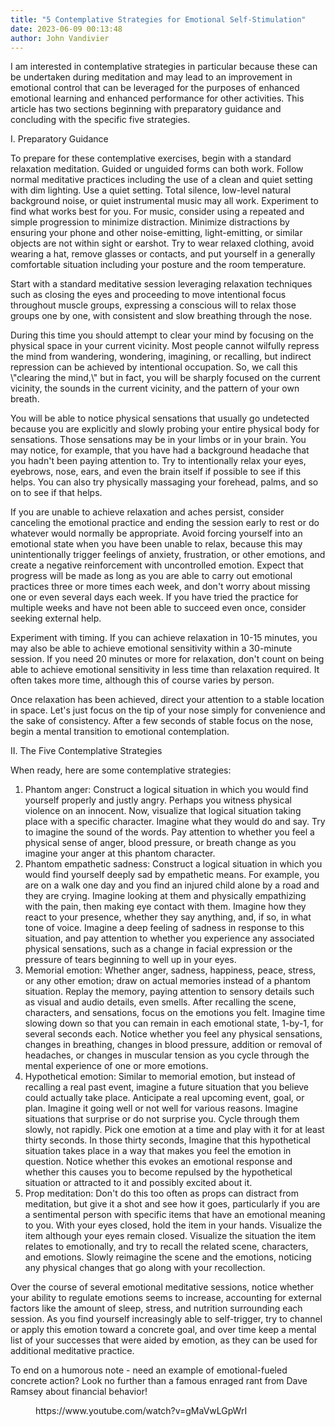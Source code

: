 ```yaml
---
title: "5 Contemplative Strategies for Emotional Self-Stimulation"
date: 2023-06-09 00:13:48
author: John Vandivier
---
```




<!-- wp:paragraph -->
<p>I am interested in contemplative strategies in particular because these can be undertaken during meditation and may lead to an improvement in emotional control that can be leveraged for the purposes of enhanced emotional learning and enhanced performance for other activities. This article has two sections beginning with preparatory guidance and concluding with the specific five strategies.</p>
<!-- /wp:paragraph -->

<!-- wp:paragraph -->
<p>I. Preparatory Guidance</p>
<!-- /wp:paragraph -->

<!-- wp:paragraph -->
<p>To prepare for these contemplative exercises, begin with a standard relaxation meditation. Guided or unguided forms can both work. Follow normal meditative practices including the use of a clean and quiet setting with dim lighting. Use a quiet setting. Total silence, low-level natural background noise, or quiet instrumental music may all work. Experiment to find what works best for you. For music, consider using a repeated and simple progression to minimize distraction. Minimize distractions by ensuring your phone and other noise-emitting, light-emitting, or similar objects are not within sight or earshot. Try to wear relaxed clothing, avoid wearing a hat, remove glasses or contacts, and put yourself in a generally comfortable situation including your posture and the room temperature.</p>
<!-- /wp:paragraph -->

<!-- wp:paragraph -->
<p>Start with a standard meditative session leveraging relaxation techniques such as closing the eyes and proceeding to move intentional focus throughout muscle groups, expressing a conscious will to relax those groups one by one, with consistent and slow breathing through the nose.</p>
<!-- /wp:paragraph -->

<!-- wp:paragraph -->
<p>During this time you should attempt to clear your mind by focusing on the physical space in your current vicinity. Most people cannot wilfully repress the mind from wandering, wondering, imagining, or recalling, but indirect repression can be achieved by intentional occupation. So, we call this \"clearing the mind,\" but in fact, you will be sharply focused on the current vicinity, the sounds in the current vicinity, and the pattern of your own breath.</p>
<!-- /wp:paragraph -->

<!-- wp:paragraph -->
<p>You will be able to notice physical sensations that usually go undetected because you are explicitly and slowly probing your entire physical body for sensations. Those sensations may be in your limbs or in your brain. You may notice, for example, that you have had a background headache that you hadn't been paying attention to. Try to intentionally relax your eyes, eyebrows, nose, ears, and even the brain itself if possible to see if this helps. You can also try physically massaging your forehead, palms, and so on to see if that helps.</p>
<!-- /wp:paragraph -->

<!-- wp:paragraph -->
<p>If you are unable to achieve relaxation and aches persist, consider canceling the emotional practice and ending the session early to rest or do whatever would normally be appropriate. Avoid forcing yourself into an emotional state when you have been unable to relax, because this may unintentionally trigger feelings of anxiety, frustration, or other emotions, and create a negative reinforcement with uncontrolled emotion. Expect that progress will be made as long as you are able to carry out emotional practices three or more times each week, and don't worry about missing one or even several days each week. If you have tried the practice for multiple weeks and have not been able to succeed even once, consider seeking external help.</p>
<!-- /wp:paragraph -->

<!-- wp:paragraph -->
<p>Experiment with timing. If you can achieve relaxation in 10-15 minutes, you may also be able to achieve emotional sensitivity within a 30-minute session. If you need 20 minutes or more for relaxation, don't count on being able to achieve emotional sensitivity in less time than relaxation required. It often takes more time, although this of course varies by person.</p>
<!-- /wp:paragraph -->

<!-- wp:paragraph -->
<p>Once relaxation has been achieved, direct your attention to a stable location in space. Let's just focus on the tip of your nose simply for convenience and the sake of consistency. After a few seconds of stable focus on the nose, begin a mental transition to emotional contemplation.</p>
<!-- /wp:paragraph -->

<!-- wp:paragraph -->
<p>II. The Five Contemplative Strategies</p>
<!-- /wp:paragraph -->

<!-- wp:paragraph -->
<p>When ready, here are some contemplative strategies:</p>
<!-- /wp:paragraph -->

<!-- wp:list {\"ordered\":true} -->
<ol><li>Phantom anger: Construct a logical situation in which you would find yourself properly and justly angry. Perhaps you witness physical violence on an innocent. Now, visualize that logical situation taking place with a specific character. Imagine what they would do and say. Try to imagine the sound of the words. Pay attention to whether you feel a physical sense of anger, blood pressure, or breath change as you imagine your anger at this phantom character.</li><li>Phantom empathetic sadness: Construct a logical situation in which you would find yourself deeply sad by empathetic means. For example, you are on a walk one day and you find an injured child alone by a road and they are crying. Imagine looking at them and physically empathizing with the pain, then making eye contact with them. Imagine how they react to your presence, whether they say anything, and, if so, in what tone of voice. Imagine a deep feeling of sadness in response to this situation, and pay attention to whether you experience any associated physical sensations, such as a change in facial expression or the pressure of tears beginning to well up in your eyes.</li><li>Memorial emotion: Whether anger, sadness, happiness, peace, stress, or any other emotion; draw on actual memories instead of a phantom situation. Replay the memory, paying attention to sensory details such as visual and audio details, even smells. After recalling the scene, characters, and sensations, focus on the emotions you felt. Imagine time slowing down so that you can remain in each emotional state, 1-by-1, for several seconds each. Notice whether you feel any physical sensations, changes in breathing, changes in blood pressure, addition or removal of headaches, or changes in muscular tension as you cycle through the mental experience of one or more emotions.</li><li>Hypothetical emotion: Similar to memorial emotion, but instead of recalling a real past event, imagine a future situation that you believe could actually take place. Anticipate a real upcoming event, goal, or plan. Imagine it going well or not well for various reasons. Imagine situations that surprise or do not surprise you. Cycle through them slowly, not rapidly. Pick one emotion at a time and play with it for at least thirty seconds. In those thirty seconds, Imagine that this hypothetical situation takes place in a way that makes you feel the emotion in question. Notice whether this evokes an emotional response and whether this causes you to become repulsed by the hypothetical situation or attracted to it and possibly excited about it.</li><li>Prop meditation: Don't do this too often as props can distract from meditation, but give it a shot and see how it goes, particularly if you are a sentimental person with specific items that have an emotional meaning to you. With your eyes closed, hold the item in your hands. Visualize the item although your eyes remain closed. Visualize the situation the item relates to emotionally, and try to recall the related scene, characters, and emotions. Slowly reimagine the scene and the emotions, noticing any physical changes that go along with your recollection.</li></ol>
<!-- /wp:list -->

<!-- wp:paragraph -->
<p>Over the course of several emotional meditative sessions, notice whether your ability to regulate emotions seems to increase, accounting for external factors like the amount of sleep, stress, and nutrition surrounding each session. As you find yourself increasingly able to self-trigger, try to channel or apply this emotion toward a concrete goal, and over time keep a mental list of your successes that were aided by emotion, as they can be used for additional meditative practice.</p>
<!-- /wp:paragraph -->

<!-- wp:paragraph -->
<p>To end on a humorous note - need an example of emotional-fueled concrete action? Look no further than a famous enraged rant from Dave Ramsey about financial behavior!</p>
<!-- /wp:paragraph -->

<!-- wp:embed {\"url\":\"https://www.youtube.com/watch?v=gMaVwLGpWrI\",\"type\":\"video\",\"providerNameSlug\":\"youtube\",\"responsive\":true,\"className\":\"wp-embed-aspect-16-9 wp-has-aspect-ratio\"} -->
<figure class=\"wp-block-embed is-type-video is-provider-youtube wp-block-embed-youtube wp-embed-aspect-16-9 wp-has-aspect-ratio\"><div class=\"wp-block-embed__wrapper\">
https://www.youtube.com/watch?v=gMaVwLGpWrI
</div></figure>
<!-- /wp:embed -->